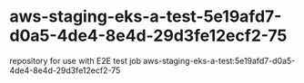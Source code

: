 # aws-staging-eks-a-test-5e19afd7-d0a5-4de4-8e4d-29d3fe12ecf2-75
repository for use with E2E test job aws-staging-eks-a-test:5e19afd7-d0a5-4de4-8e4d-29d3fe12ecf2-75
